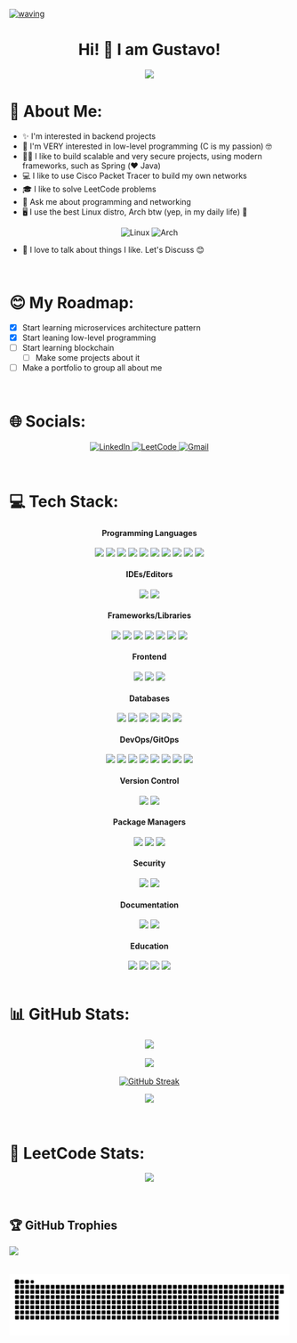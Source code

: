 [![waving](https://capsule-render.vercel.app/api?type=waving&height=200&color=317bbd)](https://github.com/kyechan99/capsule-render)

<h1 align="center">Hi! 👋 I am Gustavo!</h1>

<p align="center">
  <img src="https://readme-typing-svg.demolab.com/?lines=A+backend+programmer!;A+low-level+programming+lover;A+Linux+user;A+network+learner!;A+cybersecurity+learner!&font=Fira%20Code&center=true&width=380&height=50&duration=4000&pause=1000">
</p>

# 💫 About Me:
- ✨ I'm interested in backend projects
- 🌱 I'm VERY interested in low-level programming (C is my passion) 🤓
- 🧑‍💻 I like to build scalable and very secure projects, using modern frameworks, such as Spring (❤️ Java)
- 💻 I like to use Cisco Packet Tracer to build my own networks
- 🎓 I like to solve LeetCode problems
- 💬 Ask me about programming and networking
- 🖥️ I use the best Linux distro, Arch btw (yep, in my daily life) 🥸

<div align="center">

  ![Linux](https://img.shields.io/badge/Linux-FCC624?logo=linux&logoColor=black)
  ![Arch](https://img.shields.io/badge/Arch%20Linux-1793D1?logo=arch-linux&logoColor=fff)
  
</div>

- 🤝 I love to talk about things I like. Let's Discuss 😊

<br>

# 😊 My Roadmap:
- [x] Start learning microservices architecture pattern
- [x] Start leaning low-level programming
- [ ] Start learning blockchain
  - [ ] Make some projects about it
- [ ] Make a portfolio to group all about me

<br>

# 🌐 Socials:

<p align="center">
  <a href="https://www.linkedin.com/in/gustanol">
    <img src="https://custom-icon-badges.demolab.com/badge/LinkedIn-0A66C2?logo=linkedin-white&logoColor=fff" alt="LinkedIn"/>
  </a>
  <a href="https://leetcode.com/u/gustanol">
    <img src="https://img.shields.io/badge/LeetCode-000000?logo=LeetCode&logoColor=#d16c06" alt="LeetCode"/>
  </a>
  <a href="mailto:gualeixos456@gmail.com">
    <img src="https://img.shields.io/badge/Gmail-D14836?logo=gmail&logoColor=white" alt="Gmail"/>
  </a>
</p>

<br>

# 💻 Tech Stack:

<div width="100%" align="center">
   <div>
    <span><h4>Programming Languages</h4></span>
    <img src="https://img.shields.io/badge/Java-%23ED8B00.svg?logo=openjdk&logoColor=white">
    <img src="https://img.shields.io/badge/c-%2300599C.svg?logo=c&logoColor=white">
    <img src="https://img.shields.io/badge/bash_script-%23121011.svg?logo=gnu-bash&logoColor=white">
    <img src="https://img.shields.io/badge/Go-%2300ADD8.svg?&logo=go&logoColor=white">
    <img src="https://img.shields.io/badge/JavaScript-F7DF1E?logo=javascript&logoColor=000">
    <img src="https://img.shields.io/badge/TypeScript-3178C6?logo=typescript&logoColor=fff">
    <img src="https://img.shields.io/badge/php-%23777BB4.svg?&logo=php&logoColor=white">
    <img src="https://img.shields.io/badge/Python-3776AB?logo=python&logoColor=fff">
    <img src="https://img.shields.io/badge/R-%23276DC3.svg?logo=r&logoColor=white">
    <img src="https://img.shields.io/badge/JSON-000?logo=json&logoColor=fff">
  </div>
</div>

<div width="100%" align="center">
  <div>
    <span><h4>IDEs/Editors</h4></span>
    <img src="https://img.shields.io/badge/NeoVim-%2357A143.svg?logo=neovim&logoColor=white">
    <img src="https://img.shields.io/badge/VIM-%2311AB00.svg?logo=vim&logoColor=white">
  </div>   
</div>

<div width="100%" align="center">
  <div>
    <span><h4>Frameworks/Libraries</h4></span>
    <img src="https://img.shields.io/badge/Spring-%236DB33F.svg?logo=spring&logoColor=fff">
    <img src="https://img.shields.io/badge/Spring%20Boot-6DB33F?logo=springboot&logoColor=fff">
    <img src="https://img.shields.io/badge/Hibernate-59666C?logo=hibernate&logoColor=fff">
    <img src="https://img.shields.io/badge/Node.js-6DA55F?logo=node.js&logoColor=white">
    <img src="https://img.shields.io/badge/Express.js-%23404d59.svg?logo=express&logoColor=%2361DAFB">
    <img src="https://img.shields.io/badge/.NET-512BD4?logo=dotnet&logoColor=fff">
    <img src="https://img.shields.io/badge/Angular-%23DD0031.svg?logo=angular&logoColor=white">
  </div>
</div>

<div width="100%" align="center">
  <div>
    <span><h4>Frontend</h4></span>
    <img src="https://img.shields.io/badge/Sass-C69?logo=sass&logoColor=fff">
    <img src="https://img.shields.io/badge/bootstrap-%238511FA?logo=bootstrap&logoColor=fff">
    <img src="https://img.shields.io/badge/Angular-%23DD0031.svg?logo=angular&logoColor=white">
  </div>
</div>

<div width="100%" align="center">
  <div>
    <span><h4>Databases</h4></span>
    <img src="https://img.shields.io/badge/PostgreSQL-%23316192.svg?logo=postgresql&logoColor=white">
    <img src="https://img.shields.io/badge/MySQL-4479A1?logo=mysql&logoColor=fff">
    <img src="https://img.shields.io/badge/MongoDB-%234ea94b.svg?logo=mongodb&logoColor=white">
    <img src="https://img.shields.io/badge/SQLite-%2307405e.svg?logo=sqlite&logoColor=white">
    <img src="https://img.shields.io/badge/Redis-%23DD0031.svg?logo=redis&logoColor=white">
    <img src="https://img.shields.io/badge/MariaDB-003545?logo=mariadb&logoColor=white">
  </div>   
</div>

<div width="100%" align="center">
  <div>
    <span><h4>DevOps/GitOps</h4></span>
    <img src="https://img.shields.io/badge/Docker-2496ED?logo=docker&logoColor=fff">
    <img src="https://img.shields.io/badge/Podman-892CA0.svg?logo=Podman&logoColor=white">
    <img src="https://img.shields.io/badge/GitHub_Actions-2088FF?logo=github-actions&logoColor=white">
    <img src="https://img.shields.io/badge/Jenkins-D24939?logo=jenkins&logoColor=white">
    <img src="https://img.shields.io/badge/Kubernetes-326CE5?logo=kubernetes&logoColor=fff">
    <img src="https://img.shields.io/badge/Ansible-EE0000.svg?logo=Ansible&logoColor=white">
    <img src="https://img.shields.io/badge/Prometheus-E6522C.svg?logo=Prometheus&logoColor=white">
    <img src="https://img.shields.io/badge/Grafana-F46800.svg?logo=Grafana&logoColor=white">
  </div>   
</div>

<div width="100%" align="center">
  <div>
    <span><h4>Version Control</h4></span>
    <img src="https://img.shields.io/badge/Git-F05032.svg?logo=Git&logoColor=white">
    <img src="https://img.shields.io/badge/GitHub-%23121011.svg?logo=github&logoColor=white">
  </div>   
</div>

<div width="100%" align="center">
  <div>
    <span><h4>Package Managers</h4></span>
    <img src="https://img.shields.io/badge/Maven-C71A36.svg?logo=Apache-Maven&logoColor=white">
    <img src="https://img.shields.io/badge/Gradle-06A0CE.svg?logo=Gradle&logoColor=white">
    <img src="https://img.shields.io/badge/npm-CB3837.svg?logo=npm&logoColor=white">
  </div>   
</div>

<div width="100%" align="center">
  <div>
    <span><h4>Security</h4></span>
    <img src="https://img.shields.io/badge/Spring%20Security-6DB33F.svg?logo=Spring-Security&logoColor=white">
    <img src="https://img.shields.io/badge/JWT-000000.svg?logo=JSON-Web-Tokens&logoColor=white">
  </div>   
</div>

<div width="100%" align="center">
  <div>
    <span><h4>Documentation</h4></span>
    <img src="https://img.shields.io/badge/Markdown-000000.svg?logo=Markdown&logoColor=white">
    <img src="https://img.shields.io/badge/LaTeX-008080.svg?logo=LaTeX&logoColor=white">
  </div>   
</div>

<div width="100%" align="center">
  <div>
    <span><h4>Education</h4></span>
    <img src="https://img.shields.io/badge/Cisco-1BA0D7.svg?logo=Cisco&logoColor=white">
    <img src="https://img.shields.io/badge/W3Schools-04AA6D?logo=w3schools&logoColor=fff">
    <img src="https://img.shields.io/badge/Udemy-A435F0?logo=udemy&logoColor=fff">
    <img src="https://img.shields.io/badge/GeeksforGeeks-298D46?logo=geeksforgeeks&logoColor=white">
  </div>   
</div>

<br>

# 📊 GitHub Stats:

<div align="center">

  ![](https://github-readme-stats.vercel.app/api/top-langs/?username=Gustanol&theme=transparent&langs_count=20&layout=donut&hide=lua)

  ![](https://github-readme-stats.vercel.app/api?username=Gustanol&show_icons=true&hide=issues,prs&theme=transparent)

  [![GitHub Streak](https://streak-stats.demolab.com/?user=Gustanol&theme=transparent)](https://git.io/streak-stats)

  ![](https://github-readme-stats.vercel.app/api/wakatime?username=Gustanol&layout=compact&theme=transparent)

</div>

<br>

# 🦾 LeetCode Stats:

<div align="center">
  
  ![](https://leetcard.jacoblin.cool/gustanol?border=2&ext=activity)
  
</div>

<br>

## 🏆 GitHub Trophies
![](https://github-profile-trophy.vercel.app/?username=Gustanol&theme=radical&no-frame=false&no-bg=true&margin-w=4)

<br>


<picture>
  <source media="(prefers-color-scheme: dark)" srcset="https://raw.githubusercontent.com/Gustanol/Gustanol/output/github-snake-dark.svg" />
  <source media="(prefers-color-scheme: light)" srcset="https://raw.githubusercontent.com/Gustanol/Gustanol/output/github-snake.svg" />
  <img alt="github-snake" src="https://raw.githubusercontent.com/Gustanol/Gustanol/output/github-snake.svg" />
</picture>
